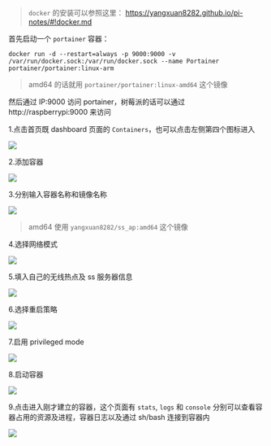 > `docker` 的安装可以参照这里： https://yangxuan8282.github.io/pi-notes/#!docker.md

首先启动一个 `portainer` 容器：

```
docker run -d --restart=always -p 9000:9000 -v /var/run/docker.sock:/var/run/docker.sock --name Portainer portainer/portainer:linux-arm
```

> amd64 的话就用 `portainer/portainer:linux-amd64` 这个镜像

然后通过 IP:9000 访问 portainer，树莓派的话可以通过 http://raspberrypi:9000 来访问

1.点击首页既 dashboard 页面的 `Containers`，也可以点击左侧第四个图标进入

![](https://i.imgur.com/6ye9zwV.png)

2.添加容器

![](https://i.imgur.com/bllmLXm.png)

3.分别输入容器名称和镜像名称

![](https://i.imgur.com/FMM5qYY.png)

> amd64 使用 `yangxuan8282/ss_ap:amd64` 这个镜像

4.选择网络模式

![](https://i.imgur.com/8tICTYp.png)

5.填入自己的无线热点及 ss 服务器信息

![](https://i.imgur.com/VTjLhL7.png)

6.选择重启策略

![](https://i.imgur.com/KVpndJi.png)

7.启用 privileged mode

![](https://i.imgur.com/TkkA2iw.png)

8.启动容器

![](https://i.imgur.com/Abyissx.png)

9.点击进入刚才建立的容器，这个页面有 `stats`, `logs` 和 `console` 分别可以查看容器占用的资源及进程，容器日志以及通过 sh/bash 连接到容器内

![](https://i.imgur.com/dKtjKvO.png)
